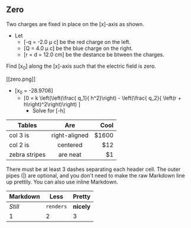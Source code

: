 ## Zero
Two charges are fixed in place on the \[x\]-axis as shown. 

* Let 
  * \[-q = -2.0 &mu; c\] be the red charge on the left.
  * \[Q = 4.0 &mu; c\] be the blue charge on the right.
  * \[r = d = 12.0 cm\] be the destance be btween the charges.

Find \[x<sub>0</sub>\] along the \[x\]-axis such that the electric 
field is zero.

[[zero.png]]

* \[x<sub>0</sub> = -28.9706\]
  * \[0 = k \left(\left(\frac{ q_1}{ h^2}\right) - \left(\frac{ q_2}{ \left(r + h\right)^2\right)\right) \]
      * Solve for \[-h\]

| Tables        | Are           | Cool  |
| ------------- |:-------------:| -----:|
| col 3 is      | right-aligned | $1600 |
| col 2 is      | centered      |   $12 |
| zebra stripes | are neat      |    $1 |

There must be at least 3 dashes separating each header cell.
The outer pipes (|) are optional, and you don't need to make the 
raw Markdown line up prettily. You can also use inline Markdown.

Markdown | Less | Pretty
--- | --- | ---
*Still* | `renders` | **nicely**
1 | 2 | 3
